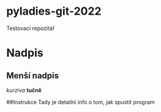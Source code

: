 # pyladies-git-2022
Testovací repozitář

# Nadpis
## Menší nadpis
*kurziva*
**tučně**

##Instrukce
Tady je detailní info o tom, jak spustit program